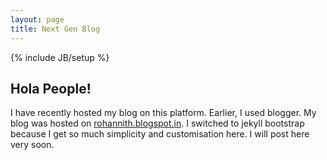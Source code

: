 ```yaml
---
layout: page
title: Next Gen Blog
---
```

{% include JB/setup %}

## Hola People!

I have recently hosted my blog on this platform. Earlier, I used blogger. My blog was hosted on <a href ="https://rohannith.blogspot.in">rohannith.blogspot.in</a>. I switched to jekyll bootstrap because I get so much simplicity and customisation here. I will post here very soon. 

    


